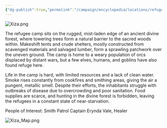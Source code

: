 ```yaml
---
{"dg-publish":true,"permalink":"/campaign/encyclopedia/locations/refugee-camp-xiza/"}
---
```


![Xiza.png](/img/user/Config/DATA/Image%20Storage/Xiza.png)

The refugee camp sits on the rugged, mist-laden edge of an ancient divine forest, where towering trees form a natural barrier to the sacred woods within. Makeshift tents and crude shelters, mostly constructed from scavenged materials and salvaged lumber, form a sprawling patchwork over the uneven ground. The camp is home to a weary population of orcs displaced by distant wars, but a few elves, humans, and goblins have also found refuge here. 

Life in the camp is hard, with limited resources and a lack of clean water. Smoke rises constantly from cookfires and smithing areas, giving the air a pungent, metallic smell. Despite their efforts, the inhabitants struggle with outbreaks of disease due to overcrowding and poor sanitation. Food supplies are scarce, and hunting in the divine forest is forbidden, leaving the refugees in a constant state of near-starvation.



People of Interest:
Smith
Patrol Captain
Erynda Vale, Healer


![Xiza_Map.png](/img/user/Config/DATA/Image%20Storage/Xiza_Map.png)